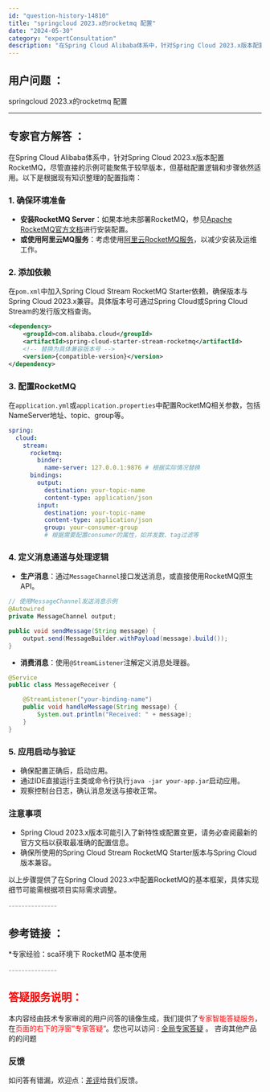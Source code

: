 ```yaml
---
id: "question-history-14810"
title: "springcloud 2023.x的rocketmq 配置"
date: "2024-05-30"
category: "expertConsultation"
description: "在Spring Cloud Alibaba体系中，针对Spring Cloud 2023.x版本配置RocketMQ，尽管直接的示例可能聚焦于较早版本，但基础配置逻辑和步骤依然适用。以下是根据现有知识整理的配置指南：### 1. 确保环境准备- **安装RocketMQ Server**：如果本地未"
---
```


## 用户问题 ： 
 springcloud 2023.x的rocketmq 配置  

---------------
## 专家官方解答 ：

在Spring Cloud Alibaba体系中，针对Spring Cloud 2023.x版本配置RocketMQ，尽管直接的示例可能聚焦于较早版本，但基础配置逻辑和步骤依然适用。以下是根据现有知识整理的配置指南：

### 1. 确保环境准备
- **安装RocketMQ Server**：如果本地未部署RocketMQ，参见[Apache RocketMQ官方文档](https://rocketmq.apache.org/zh/docs/deploymentOperations/01deploy)进行安装配置。
- **或使用阿里云MQ服务**：考虑使用[阿里云RocketMQ服务](https://www.aliyun.com/product/rocketmq?utm_content=se_1009650370)，以减少安装及运维工作。

### 2. 添加依赖
在`pom.xml`中加入Spring Cloud Stream RocketMQ Starter依赖，确保版本与Spring Cloud 2023.x兼容。具体版本号可通过Spring Cloud或Spring Cloud Stream的发行版文档查询。

```xml
<dependency>
    <groupId>com.alibaba.cloud</groupId>
    <artifactId>spring-cloud-starter-stream-rocketmq</artifactId>
    <!-- 替换为具体兼容版本号 -->
    <version>{compatible-version}</version>
</dependency>
```

### 3. 配置RocketMQ
在`application.yml`或`application.properties`中配置RocketMQ相关参数，包括NameServer地址、topic、group等。

```yaml
spring:
  cloud:
    stream:
      rocketmq:
        binder:
          name-server: 127.0.0.1:9876 # 根据实际情况替换
      bindings:
        output:
          destination: your-topic-name
          content-type: application/json
        input:
          destination: your-topic-name
          content-type: application/json
          group: your-consumer-group
          # 根据需要配置consumer的属性，如并发数、tag过滤等
```

### 4. 定义消息通道与处理逻辑
- **生产消息**：通过`MessageChannel`接口发送消息，或直接使用RocketMQ原生API。
  
```java
// 使用MessageChannel发送消息示例
@Autowired
private MessageChannel output;

public void sendMessage(String message) {
    output.send(MessageBuilder.withPayload(message).build());
}
```

- **消费消息**：使用`@StreamListener`注解定义消息处理器。

```java
@Service
public class MessageReceiver {

    @StreamListener("your-binding-name")
    public void handleMessage(String message) {
        System.out.println("Received: " + message);
    }
}
```

### 5. 应用启动与验证
- 确保配置正确后，启动应用。
- 通过IDE直接运行主类或命令行执行`java -jar your-app.jar`启动应用。
- 观察控制台日志，确认消息发送与接收正常。

### 注意事项
- Spring Cloud 2023.x版本可能引入了新特性或配置变更，请务必查阅最新的官方文档以获取最准确的配置信息。
- 确保所使用的Spring Cloud Stream RocketMQ Starter版本与Spring Cloud版本兼容。

以上步骤提供了在Spring Cloud 2023.x中配置RocketMQ的基本框架，具体实现细节可能需根据项目实际需求调整。


<font color="#949494">---------------</font> 


## 参考链接 ：

*专家经验：sca环境下 RocketMQ 基本使用 


 <font color="#949494">---------------</font> 
 


## <font color="#FF0000">答疑服务说明：</font> 

本内容经由技术专家审阅的用户问答的镜像生成，我们提供了<font color="#FF0000">专家智能答疑服务</font>，在<font color="#FF0000">页面的右下的浮窗”专家答疑“</font>。您也可以访问 : [全局专家答疑](https://answer.opensource.alibaba.com/docs/intro) 。 咨询其他产品的的问题

### 反馈
如问答有错漏，欢迎点：[差评](https://ai.nacos.io/user/feedbackByEnhancerGradePOJOID?enhancerGradePOJOId=14814)给我们反馈。
